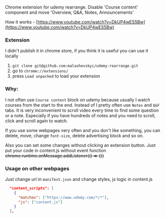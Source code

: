 Chrome extension for udemy rearrange. Disable 'Course content' component and move 'Overview, Q&A, Notes, Announcements'

How it works - [https://www.youtube.com/watch?v=DkUP4wES5Bw](https://www.youtube.com/watch?v=DkUP4wES5Bw)

### Extension

I didn't publish it in chrome store, if you think it is useful you can use it locally

1. ```git clone git@github.com:malashevskyi/udemy-rearrange.git```
2. go to `chrome://extensions/`
3. press `Load unpacked` to load your extension

### Why:

I not often use `Course content` block on udemy because usually I watch courses from the start to the end. Instead of I pretty often use `Notes` and `Q&F` tabs. It is very inconvenient to scroll video every time to find some question or a note. Especially if you have hundreds of notes and you need to scroll, click and scroll again to watch.

If you use some webpages very often and you don't like something, you can delete, move, change `font-size`, delete advertising block and so on.

Also you can set some changes without clicking an extension button. Just put your code in content.js without event function ~~chrome.runtime.onMessage.addListener(() => {})~~

### Usage on other webpages

Just change url in `manifest.json` and change styles, js logic in content.js

```json
  "content_scripts": [
    {
      "matches": ["https://www.udemy.com/*/*"],
      "js": ["content.js"]
    }
  ],
```
